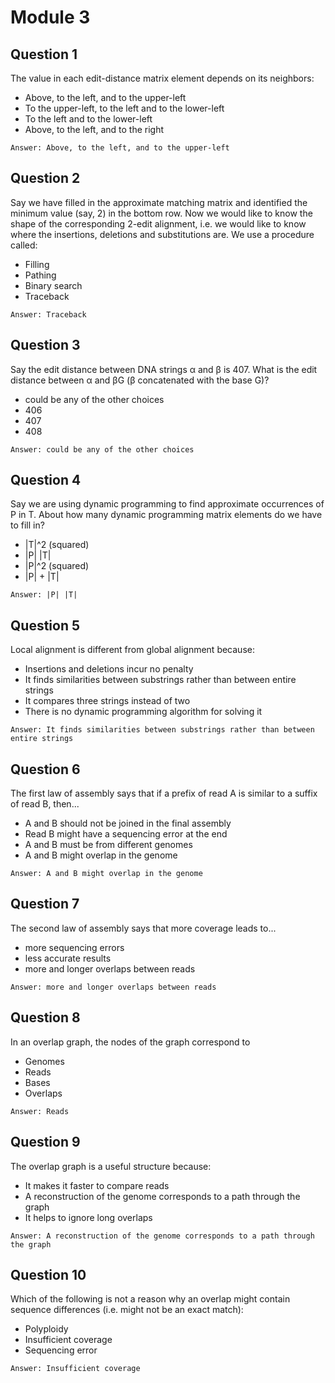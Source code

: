 # Module 3

## Question 1
The value in each edit-distance matrix element depends on its neighbors:
* Above, to the left, and to the upper-left
* To the upper-left, to the left and to the lower-left
* To the left and to the lower-left
* Above, to the left, and to the right
```
Answer: Above, to the left, and to the upper-left
```

## Question 2
Say we have filled in the approximate matching matrix and identified the minimum value (say, 2) in the bottom row. Now we would like to know the shape of the corresponding 2-edit alignment, i.e. we would like to know where the insertions, deletions and substitutions are. We use a procedure called:
* Filling 
* Pathing 
* Binary search
* Traceback
```
Answer: Traceback
```

## Question 3
Say the edit distance between DNA strings α and β is 407. What is the edit distance 
between α and βG (β concatenated with the base G)?
* could be any of the other choices
* 406
* 407
* 408
```
Answer: could be any of the other choices
```

## Question 4
Say we are using dynamic programming to find approximate occurrences of P in T. About how many dynamic programming matrix elements do we have to fill in?
* |T|^2 (squared)
* |P| |T|
* |P|^2 (squared)
* |P| + |T|
```
Answer: |P| |T|
```

## Question 5
Local alignment is different from global alignment because:
* Insertions and deletions incur no penalty
* It finds similarities between substrings rather than between entire strings
* It compares three strings instead of two
* There is no dynamic programming algorithm for solving it
```
Answer: It finds similarities between substrings rather than between entire strings
```

## Question 6
The first law of assembly says that if a prefix of read A is similar to a suffix of read B, then...
* A and B should not be joined in the final assembly
* Read B might have a sequencing error at the end
* A and B must be from different genomes
* A and B might overlap in the genome
```
Answer: A and B might overlap in the genome
```

## Question 7
The second law of assembly says that more coverage leads to...
* more sequencing errors
* less accurate results
* more and longer overlaps between reads
```
Answer: more and longer overlaps between reads
```

## Question 8
In an overlap graph, the nodes of the graph correspond to
* Genomes
* Reads
* Bases
* Overlaps
```
Answer: Reads
```

## Question 9
The overlap graph is a useful structure because:
* It makes it faster to compare reads
* A reconstruction of the genome corresponds to a path through the graph
* It helps to ignore long overlaps
```
Answer: A reconstruction of the genome corresponds to a path through the graph
```

## Question 10
Which of the following is not a reason why an overlap might contain sequence differences (i.e. might not be an exact match):
* Polyploidy
* Insufficient coverage
* Sequencing error
```
Answer: Insufficient coverage
```
